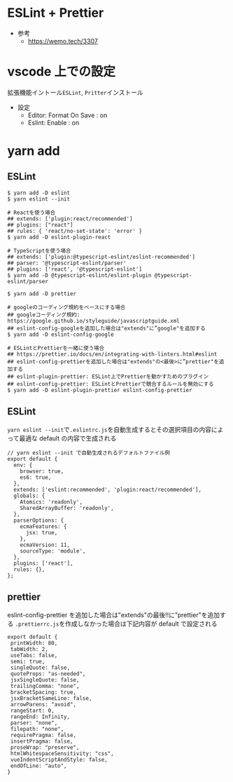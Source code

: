 # ESLint + Prettier

- 参考
  - https://wemo.tech/3307

# vscode 上での設定

拡張機能イントール`ESLint`, `Pritter`インストール

- 設定
  - Editor: Format On Save : on
  - Eslint: Enable : on

# yarn add

## ESLint

```
$ yarn add -D eslint
$ yarn eslint --init

# Reactを使う場合
## extends: ['plugin:react/recommended']
## plugins: ["react"]
## rules: { 'react/no-set-state': 'error' }
$ yarn add -D eslint-plugin-react

# TypeScriptを使う場合
## extends: ['plugin:@typescript-eslint/eslint-recommended']
## parser: '@typescript-eslint/parser'
## plugins: ['react', '@typescript-eslint']
$ yarn add -D @typescript-eslint/eslint-plugin @typescript-eslint/parser

$ yarn add -D prettier

# googleのコーディング規約をベースにする場合
## googleコーディング規約: https://google.github.io/styleguide/javascriptguide.xml
## eslint-config-googleを追加した場合は"extends"に”google"を追加する
$ yarn add -D eslint-config-google

# ESLintとPrettierを一緒に使う場合
## https://prettier.io/docs/en/integrating-with-linters.html#eslint
## eslint-config-prettierを追加した場合は"extends"の<最後>に”prettier"を追加する
## eslint-plugin-prettier: ESLint上でPrettierを動かすためのプラグイン
## eslint-config-prettier: ESLintとPrettierで競合するルールを無効にする
$ yarn add -D eslint-plugin-prettier eslint-config-prettier
```

## ESLint

`yarn eslint --init`で`.eslintrc.js`を自動生成するとその選択項目の内容によって最適な default の内容で生成される

```
// yarn eslint --init で自動生成されるデフォルトファイル例
export default {
  env: {
    browser: true,
    es6: true,
  },
  extends: ['eslint:recommended', 'plugin:react/recommended'],
  globals: {
    Atomics: 'readonly',
    SharedArrayBuffer: 'readonly',
  },
  parserOptions: {
    ecmaFeatures: {
      jsx: true,
    },
    ecmaVersion: 11,
    sourceType: 'module',
  },
  plugins: ['react'],
  rules: {},
};
```

## prettier

eslint-config-prettier を追加した場合は"extends"の最後!!に”prettier"を追加する
`.prettierrc.js`を作成しなかった場合は下記内容が default で設定される

```
export default {
 printWidth: 80,
 tabWidth: 2,
 useTabs: false,
 semi: true,
 singleQuote: false,
 quoteProps: "as-needed",
 jsxSingleQuote: false,
 trailingComma: "none",
 bracketSpacing: true,
 jsxBracketSameLine: false,
 arrowParens: "avoid",
 rangeStart: 0,
 rangeEnd: Infinity,
 parser: "none",
 filepath: "none",
 requirePragma: false,
 insertPragma: false,
 proseWrap: "preserve",
 htmlWhitespaceSensitivity: "css",
 vueIndentScriptAndStyle: false,
 endOfLine: "auto",
}
```
